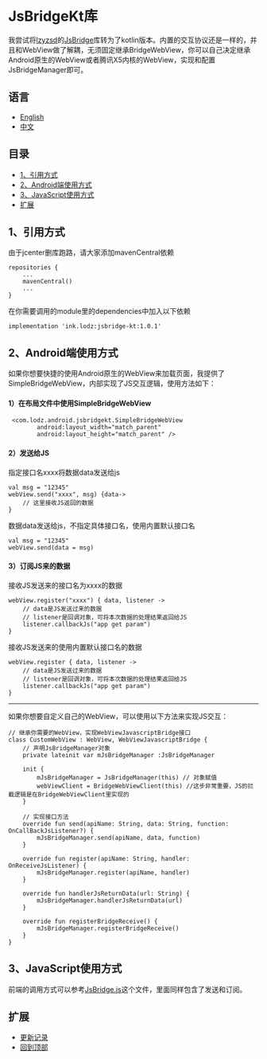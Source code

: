 # JsBridgeKt库
我尝试将[lzyzsd](https://github.com/lzyzsd)的[JsBridge](https://github.com/lzyzsd/JsBridge)库转为了kotlin版本。内置的交互协议还是一样的，并且和WebView做了解耦，无须固定继承BridgeWebView，你可以自己决定继承Android原生的WebView或者腾讯X5内核的WebView，实现和配置JsBridgeManager即可。

## 语言
- [English](https://github.com/lzyzsd)
- [中文](https://github.com/LZ9/JsBridgeKt)

## 目录
- [1、引用方式](https://github.com/LZ9/JsBridgeKt#1引用方式)
- [2、Android端使用方式](https://github.com/LZ9/JsBridgeKt#2android端使用方式)
- [3、JavaScript使用方式](https://github.com/LZ9/JsBridgeKt#3javascript使用方式)
- [扩展](https://github.com/LZ9/JsBridgeKt#扩展)

## 1、引用方式
由于jcenter删库跑路，请大家添加mavenCentral依赖
```
repositories {
    ...
    mavenCentral()
    ...
}
```
在你需要调用的module里的dependencies中加入以下依赖
```
implementation 'ink.lodz:jsbridge-kt:1.0.1'
```

## 2、Android端使用方式
如果你想要快捷的使用Android原生的WebView来加载页面，我提供了SimpleBridgeWebView，内部实现了JS交互逻辑，使用方法如下：
#### 1）在布局文件中使用SimpleBridgeWebView
```
 <com.lodz.android.jsbridgekt.SimpleBridgeWebView
        android:layout_width="match_parent"
        android:layout_height="match_parent" />
```
#### 2）发送给JS
指定接口名xxxx将数据data发送给js
```
val msg = "12345"
webView.send("xxxx", msg) {data->
    // 这里接收JS返回的数据            
}
```
数据data发送给js，不指定具体接口名，使用内置默认接口名
```
val msg = "12345"
webView.send(data = msg)
```
#### 3）订阅JS来的数据
接收JS发送来的接口名为xxxx的数据
```
webView.register("xxxx") { data, listener ->
    // data是JS发送过来的数据
    // listener是回调对象，可将本次数据的处理结果返回给JS
    listener.callbackJs("app get param")
}
```
接收JS发送来的使用内置默认接口名的数据
```
webView.register { data, listener ->
    // data是JS发送过来的数据
    // listener是回调对象，可将本次数据的处理结果返回给JS
    listener.callbackJs("app get param")
}
```

---

如果你想要自定义自己的WebView，可以使用以下方法来实现JS交互：
```
// 继承你需要的WebView，实现WebViewJavascriptBridge接口
class CustomWebView : WebView, WebViewJavascriptBridge {
    // 声明JsBridgeManager对象
    private lateinit var mJsBridgeManager :JsBridgeManager
    
    init {
        mJsBridgeManager = JsBridgeManager(this) // 对象赋值
        webViewClient = BridgeWebViewClient(this) //这步非常重要，JS的拦截逻辑是在BridgeWebViewClient里实现的
    }
    
    // 实现接口方法
    override fun send(apiName: String, data: String, function: OnCallBackJsListener?) {
        mJsBridgeManager.send(apiName, data, function)
    }

    override fun register(apiName: String, handler: OnReceiveJsListener) {
        mJsBridgeManager.register(apiName, handler)
    }

    override fun handlerJsReturnData(url: String) {
        mJsBridgeManager.handlerJsReturnData(url)
    }

    override fun registerBridgeReceive() {
        mJsBridgeManager.registerBridgeReceive()
    }
}
```

## 3、JavaScript使用方式
前端的调用方式可以参考[JsBridge.js](https://github.com/LZ9/JsBridgeKt/blob/master/app/src/main/assets/JsBridge.js)这个文件，里面同样包含了发送和订阅。

## 扩展

- [更新记录](https://github.com/LZ9/JsBridgeKt/blob/master/jsbridgekt/readme_update.md)
- [回到顶部](https://github.com/LZ9/JsBridgeKt#jsbridgekt库)